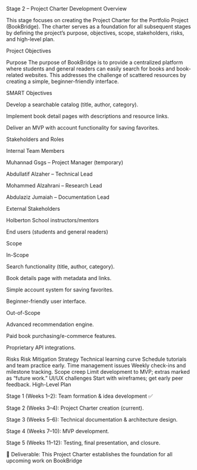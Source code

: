 Stage 2 – Project Charter Development
Overview

This stage focuses on creating the Project Charter for the Portfolio Project (BookBridge). The charter serves as a foundation for all subsequent stages by defining the project’s purpose, objectives, scope, stakeholders, risks, and high-level plan.

Project Objectives

Purpose
The purpose of BookBridge is to provide a centralized platform where students and general readers can easily search for books and book-related websites. This addresses the challenge of scattered resources by creating a simple, beginner-friendly interface.

SMART Objectives

Develop a searchable catalog (title, author, category).

Implement book detail pages with descriptions and resource links.

Deliver an MVP with account functionality for saving favorites.

Stakeholders and Roles

Internal Team Members

Muhannad Gsgs – Project Manager (temporary)

Abdullatif Alzaher – Technical Lead

Mohammed Alzahrani – Research Lead

Abdulaziz Jumaiah – Documentation Lead

External Stakeholders

Holberton School instructors/mentors

End users (students and general readers)

Scope

In-Scope

Search functionality (title, author, category).

Book details page with metadata and links.

Simple account system for saving favorites.

Beginner-friendly user interface.

Out-of-Scope

Advanced recommendation engine.

Paid book purchasing/e-commerce features.

Proprietary API integrations.

Risks
Risk	Mitigation Strategy
Technical learning curve	Schedule tutorials and team practice early.
Time management issues	Weekly check-ins and milestone tracking.
Scope creep	Limit development to MVP; extras marked as “future work.”
UI/UX challenges	Start with wireframes; get early peer feedback.
High-Level Plan

Stage 1 (Weeks 1–2): Team formation & idea development ✅

Stage 2 (Weeks 3–4): Project Charter creation (current).

Stage 3 (Weeks 5–6): Technical documentation & architecture design.

Stage 4 (Weeks 7–10): MVP development.

Stage 5 (Weeks 11–12): Testing, final presentation, and closure.

📌 Deliverable: This Project Charter establishes the foundation for all upcoming work on BookBridge
